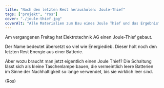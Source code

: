 ```yaml
---
title: "Noch den letzten Rest herausholen: Joule-Thief"
tags: ["projekt", "ros"]
cover: "./joule-thief.jpg"
coverAlt: "Alle Materialien zum Bau eines Joule Thief und das Ergebnis"
---
```


Am vergangenen Freitag hat Elektrotechnik AG einen Joule-Thief gebaut.

Der Name bedeutet übersetzt so viel wie Energiedieb. Dieser holt noch den letzten Rest Energie aus einer Batterie.

Aber wozu braucht man jetzt eigentlich einen Joule Thief? Die Schaltung lässt sich als kleine Taschenlampe bauen, die vermeintlich leere Batterien im Sinne der Nachhaltigkeit so lange verwendet, bis sie wirklich leer sind.

(Ros)